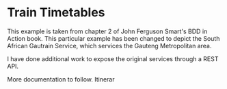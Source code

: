 Train Timetables
================

This example is taken from chapter 2 of John Ferguson Smart's BDD in Action book. This
particular example has been changed to depict the South African Gautrain Service, which
services the Gauteng Metropolitan area.

I have done additional work to expose the original services through a REST API.

More documentation to follow.      Itinerar